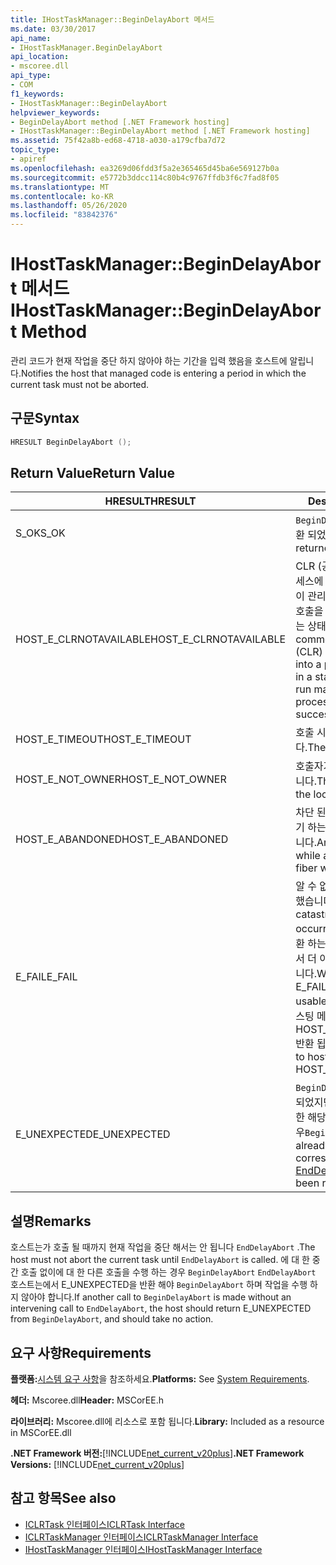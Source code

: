 ```yaml
---
title: IHostTaskManager::BeginDelayAbort 메서드
ms.date: 03/30/2017
api_name:
- IHostTaskManager.BeginDelayAbort
api_location:
- mscoree.dll
api_type:
- COM
f1_keywords:
- IHostTaskManager::BeginDelayAbort
helpviewer_keywords:
- BeginDelayAbort method [.NET Framework hosting]
- IHostTaskManager::BeginDelayAbort method [.NET Framework hosting]
ms.assetid: 75f42a8b-ed68-4718-a030-a179cfba7d72
topic_type:
- apiref
ms.openlocfilehash: ea3269d06fdd3f5a2e365465d45ba6e569127b0a
ms.sourcegitcommit: e5772b3ddcc114c80b4c9767ffdb3f6c7fad8f05
ms.translationtype: MT
ms.contentlocale: ko-KR
ms.lasthandoff: 05/26/2020
ms.locfileid: "83842376"
---
```

# <a name="ihosttaskmanagerbegindelayabort-method"></a><span data-ttu-id="533fe-102">IHostTaskManager::BeginDelayAbort 메서드</span><span class="sxs-lookup"><span data-stu-id="533fe-102">IHostTaskManager::BeginDelayAbort Method</span></span>
<span data-ttu-id="533fe-103">관리 코드가 현재 작업을 중단 하지 않아야 하는 기간을 입력 했음을 호스트에 알립니다.</span><span class="sxs-lookup"><span data-stu-id="533fe-103">Notifies the host that managed code is entering a period in which the current task must not be aborted.</span></span>  
  
## <a name="syntax"></a><span data-ttu-id="533fe-104">구문</span><span class="sxs-lookup"><span data-stu-id="533fe-104">Syntax</span></span>  
  
```cpp  
HRESULT BeginDelayAbort ();  
```  
  
## <a name="return-value"></a><span data-ttu-id="533fe-105">Return Value</span><span class="sxs-lookup"><span data-stu-id="533fe-105">Return Value</span></span>  
  
|<span data-ttu-id="533fe-106">HRESULT</span><span class="sxs-lookup"><span data-stu-id="533fe-106">HRESULT</span></span>|<span data-ttu-id="533fe-107">Description</span><span class="sxs-lookup"><span data-stu-id="533fe-107">Description</span></span>|  
|-------------|-----------------|  
|<span data-ttu-id="533fe-108">S_OK</span><span class="sxs-lookup"><span data-stu-id="533fe-108">S_OK</span></span>|<span data-ttu-id="533fe-109">`BeginDelayAbort`성공적으로 반환 되었습니다.</span><span class="sxs-lookup"><span data-stu-id="533fe-109">`BeginDelayAbort` returned successfully.</span></span>|  
|<span data-ttu-id="533fe-110">HOST_E_CLRNOTAVAILABLE</span><span class="sxs-lookup"><span data-stu-id="533fe-110">HOST_E_CLRNOTAVAILABLE</span></span>|<span data-ttu-id="533fe-111">CLR (공용 언어 런타임)이 프로세스에 로드 되지 않았거나 CLR이 관리 코드를 실행할 수 없거나 호출을 성공적으로 처리할 수 없는 상태에 있습니다.</span><span class="sxs-lookup"><span data-stu-id="533fe-111">The common language runtime (CLR) has not been loaded into a process, or the CLR is in a state in which it cannot run managed code or process the call successfully.</span></span>|  
|<span data-ttu-id="533fe-112">HOST_E_TIMEOUT</span><span class="sxs-lookup"><span data-stu-id="533fe-112">HOST_E_TIMEOUT</span></span>|<span data-ttu-id="533fe-113">호출 시간이 초과 되었습니다.</span><span class="sxs-lookup"><span data-stu-id="533fe-113">The call timed out.</span></span>|  
|<span data-ttu-id="533fe-114">HOST_E_NOT_OWNER</span><span class="sxs-lookup"><span data-stu-id="533fe-114">HOST_E_NOT_OWNER</span></span>|<span data-ttu-id="533fe-115">호출자가 잠금을 소유 하지 않습니다.</span><span class="sxs-lookup"><span data-stu-id="533fe-115">The caller does not own the lock.</span></span>|  
|<span data-ttu-id="533fe-116">HOST_E_ABANDONED</span><span class="sxs-lookup"><span data-stu-id="533fe-116">HOST_E_ABANDONED</span></span>|<span data-ttu-id="533fe-117">차단 된 스레드나 파이버에서 대기 하는 동안 이벤트를 취소 했습니다.</span><span class="sxs-lookup"><span data-stu-id="533fe-117">An event was canceled while a blocked thread or fiber was waiting on it.</span></span>|  
|<span data-ttu-id="533fe-118">E_FAIL</span><span class="sxs-lookup"><span data-stu-id="533fe-118">E_FAIL</span></span>|<span data-ttu-id="533fe-119">알 수 없는 치명적인 오류가 발생 했습니다.</span><span class="sxs-lookup"><span data-stu-id="533fe-119">An unknown catastrophic failure occurred.</span></span> <span data-ttu-id="533fe-120">메서드가 E_FAIL 반환 하는 경우 해당 프로세스 내에서 더 이상 CLR을 사용할 수 없습니다.</span><span class="sxs-lookup"><span data-stu-id="533fe-120">When a method returns E_FAIL, the CLR is no longer usable within the process.</span></span> <span data-ttu-id="533fe-121">호스팅 메서드를 이후에 호출 하면 HOST_E_CLRNOTAVAILABLE 반환 됩니다.</span><span class="sxs-lookup"><span data-stu-id="533fe-121">Subsequent calls to hosting methods return HOST_E_CLRNOTAVAILABLE.</span></span>|  
|<span data-ttu-id="533fe-122">E_UNEXPECTED</span><span class="sxs-lookup"><span data-stu-id="533fe-122">E_UNEXPECTED</span></span>|<span data-ttu-id="533fe-123">`BeginDelayAbort`가 이미 호출 되었지만 [Enddelayabort](ihosttaskmanager-enddelayabort-method.md) 에 대 한 해당 호출을 아직 받지 않은 경우</span><span class="sxs-lookup"><span data-stu-id="533fe-123">`BeginDelayAbort` has already been called, but the corresponding call to [EndDelayAbort](ihosttaskmanager-enddelayabort-method.md) has not yet been received.</span></span>|  
  
## <a name="remarks"></a><span data-ttu-id="533fe-124">설명</span><span class="sxs-lookup"><span data-stu-id="533fe-124">Remarks</span></span>  
 <span data-ttu-id="533fe-125">호스트는가 호출 될 때까지 현재 작업을 중단 해서는 안 됩니다 `EndDelayAbort` .</span><span class="sxs-lookup"><span data-stu-id="533fe-125">The host must not abort the current task until `EndDelayAbort` is called.</span></span> <span data-ttu-id="533fe-126">에 대 한 중간 호출 없이에 대 한 다른 호출을 수행 하는 경우 `BeginDelayAbort` `EndDelayAbort` 호스트는에서 E_UNEXPECTED을 반환 해야 `BeginDelayAbort` 하며 작업을 수행 하지 않아야 합니다.</span><span class="sxs-lookup"><span data-stu-id="533fe-126">If another call to `BeginDelayAbort` is made without an intervening call to `EndDelayAbort`, the host should return E_UNEXPECTED from `BeginDelayAbort`, and should take no action.</span></span>  
  
## <a name="requirements"></a><span data-ttu-id="533fe-127">요구 사항</span><span class="sxs-lookup"><span data-stu-id="533fe-127">Requirements</span></span>  
 <span data-ttu-id="533fe-128">**플랫폼:**[시스템 요구 사항](../../get-started/system-requirements.md)을 참조하세요.</span><span class="sxs-lookup"><span data-stu-id="533fe-128">**Platforms:** See [System Requirements](../../get-started/system-requirements.md).</span></span>  
  
 <span data-ttu-id="533fe-129">**헤더:** Mscoree.dll</span><span class="sxs-lookup"><span data-stu-id="533fe-129">**Header:** MSCorEE.h</span></span>  
  
 <span data-ttu-id="533fe-130">**라이브러리:** Mscoree.dll에 리소스로 포함 됩니다.</span><span class="sxs-lookup"><span data-stu-id="533fe-130">**Library:** Included as a resource in MSCorEE.dll</span></span>  
  
 <span data-ttu-id="533fe-131">**.NET Framework 버전:**[!INCLUDE[net_current_v20plus](../../../../includes/net-current-v20plus-md.md)]</span><span class="sxs-lookup"><span data-stu-id="533fe-131">**.NET Framework Versions:** [!INCLUDE[net_current_v20plus](../../../../includes/net-current-v20plus-md.md)]</span></span>  
  
## <a name="see-also"></a><span data-ttu-id="533fe-132">참고 항목</span><span class="sxs-lookup"><span data-stu-id="533fe-132">See also</span></span>

- [<span data-ttu-id="533fe-133">ICLRTask 인터페이스</span><span class="sxs-lookup"><span data-stu-id="533fe-133">ICLRTask Interface</span></span>](iclrtask-interface.md)
- [<span data-ttu-id="533fe-134">ICLRTaskManager 인터페이스</span><span class="sxs-lookup"><span data-stu-id="533fe-134">ICLRTaskManager Interface</span></span>](iclrtaskmanager-interface.md)
- [<span data-ttu-id="533fe-135">IHostTaskManager 인터페이스</span><span class="sxs-lookup"><span data-stu-id="533fe-135">IHostTaskManager Interface</span></span>](ihosttaskmanager-interface.md)

